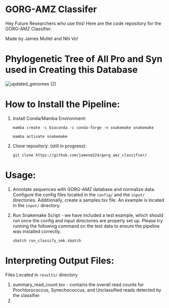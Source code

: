 # GORG-AMZ Classifer

Hey Future Researchers who use this! Here are the code repository for the GORG-AMZ Classifier.

Made by James Mullet and Nhi Vo!

# Phylogenetic Tree of All Pro and Syn used in Creating this Database
![updated_genomes (2)](https://github.com/jamesm224/gorg_db_update/assets/86495895/181bba39-b338-4553-97c3-8a7f553ec7fa)

# How to Install the Pipeline:

1. Install Conda/Mamba Environment:

       mamba create -c bioconda -c conda-forge -n snakemake snakemake
   
       mamba activate snakemake

2. Clone repository: (still in progress):

       git clone https://github.com/jamesm224/gorg_amz_classifier/

# Usage:

1. Annotate sequences with GORG-AMZ database and normalize data. Configure the config files located in the ```config/``` and the ```input/``` directories. Additionally, create a samples.tsv file. An example is located in the ```input/``` directory.

2. Run Snakemake Script - we have included a test example, which should run once the config and input directories are properly set up. Please try running the following command on the test data to ensure the pipeline was installed correctly.
   
   ```sbatch run_classify_smk.sbatch```

# Interpreting Output Files:

Files Located in ```results/``` directory

1. summary_read_count.tsv - contains the overall read counts for Prochlorococcus, Synechococcus, and Unclassified reads detected by the classifier
2. 

     

